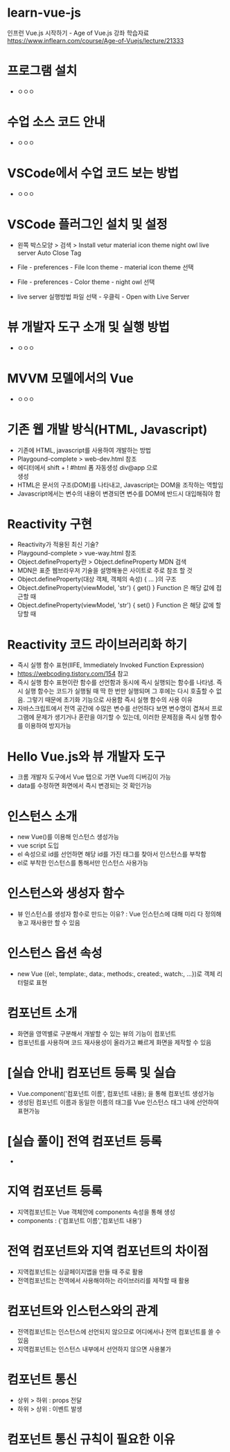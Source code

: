 # learn-vue-js
인프런 Vue.js 시작하기 - Age of Vue.js 강좌 학습자료
https://www.inflearn.com/course/Age-of-Vuejs/lecture/21333

# 프로그램 설치
- ㅇㅇㅇ

# 수업 소스 코드 안내
- ㅇㅇㅇ

# VSCode에서 수업 코드 보는 방법
- ㅇㅇㅇ

# VSCode 플러그인 설치 및 설정
- 왼쪽 박스모양 > 검색 > Install
  vetur
  material icon theme
  night owl
  live server
  Auto Close Tag

- File - preferences - File Icon theme - material icon theme 선택
- File - preferences - Color theme - night owl 선택

- live server 실행방법
  파일 선택 - 우클릭 - Open with Live Server

# 뷰 개발자 도구 소개 및 실행 방법
- ㅇㅇㅇ

# MVVM 모델에서의 Vue
- ㅇㅇㅇ

# 기존 웹 개발 방식(HTML, Javascript)
- 기존에 HTML, javascript를 사용하여 개발하는 방법
- Playgound-complete > web-dev.html 참조
- 에디터에서 
  shift + ! #html 폼 자동생성
  div@app 으로 <div id='app'></div> 생성
- HTML은 문서의 구조(DOM)를 나타내고, Javascript는 DOM을 조작하는 역할임
- Javascript에서는 변수의 내용이 변경되면 변수를 DOM에 반드시 대입해줘야 함

# Reactivity 구현
- Reactivity가 적용된 최신 기술?
- Playgound-complete > vue-way.html 참조
- Object.defineProperty란 > Object.defineProperty MDN 검색
- MDN은 표준 웹브라우저 기술을 설명해놓은 사이트로 주로 참조 할 것
- Object.defineProperty(대상 객체, 객체의 속성) { ... }의 구조
- Object.defineProperty(viewModel, 'str') { get() } Function 은 해당 값에 접근할 때
- Object.defineProperty(viewModel, 'str') { set() } Function 은 해당 값에 할당할 때

# Reactivity 코드 라이브러리화 하기
- 즉시 실행 함수 표현(IIFE, Immediately Invoked Function Expression)
- https://webcoding.tistory.com/154 참고
- 즉시 실행 함수 표현이란 함수를 선언함과 동시에 즉시 실행되는 함수를 나타냄. 즉시 실행 함수는 코드가 실행될 때 딱 한 번만 실행되며 그 후에는 다시 호출할 수 없음. 그렇기 때문에 초기화 기능으로 사용함
즉시 실행 함수의 사용 이유
- 자바스크립트에서 전역 공간에 수많은 변수를 선언하다 보면 변수명이 겹쳐서 프로그램에 문제가 생기거나 혼란을 야기할 수 있는데, 이러한 문제점을 즉시 실행 함수를 이용하여 방지가능

# Hello Vue.js와 뷰 개발자 도구
- 크롬 개발자 도구에서 Vue 탭으로 가면 Vue의 디버깅이 가능
- data를 수정하면 화면에서 즉시 변경되는 것 확인가능

# 인스턴스 소개
- new Vue()를 이용해 인스턴스 생성가능
- vue script 도입
- el 속성으로 id를 선언하면 해당 id를 가진 태그를 찾아서 인스턴스를 부착함
- el로 부착한 인스턴스를 통해서만 인스턴스 사용가능

# 인스턴스와 생성자 함수
- 뷰 인스턴스를 생성자 함수로 만드는 이유? : Vue 인스턴스에 대해 미리 다 정의해놓고 재사용만 할 수 있음

# 인스턴스 옵션 속성
- new Vue ({el:, template:, data:, methods:, created:, watch:, ...})로 객체 리터럴로 표현

# 컴포넌트 소개
- 화면을 영역별로 구분해서 개발할 수 있는 뷰의 기능이 컴포넌트
- 컴포넌트를 사용하며 코드 재사용성이 올라가고 빠르게 화면을 제작할 수 있음

# [실습 안내] 컴포넌트 등록 및 실습
- Vue.component('컴포넌트 이름', 컴포넌트 내용); 을 통해 컴포넌트 생성가능
- 생성된 컴포넌트 이름과 동일한 이름의 태그를 Vue 인스턴스 태그 내에 선언하여 표현가능

# [실습 풀이] 전역 컴포넌트 등록
- 

# 지역 컴포넌트 등록
- 지역컴포넌트는 Vue 객체안에 components 속성을 통해 생성
- components : {'컴포넌트 이름','컴포넌트 내용'}

# 전역 컴포넌트와 지역 컴포넌트의 차이점
- 지역컴포넌트는 싱글페이지앱을 만들 때 주로 활용
- 전역컴포넌트는 전역에서 사용해야하는 라이브러리를 제작할 때 활용

# 컴포넌트와 인스턴스와의 관계
- 전역컴포넌트는 인스턴스에 선언되지 않으므로 어디에서나 전역 컴포넌트를 쓸 수 있음
- 지역컴포넌트는 인스턴스 내부에서 선언하지 않으면 사용불가

# 컴포넌트 통신
- 상위 > 하위 : props 전달
- 하위 > 상위 : 이벤트 발생

# 컴포넌트 통신 규칙이 필요한 이유